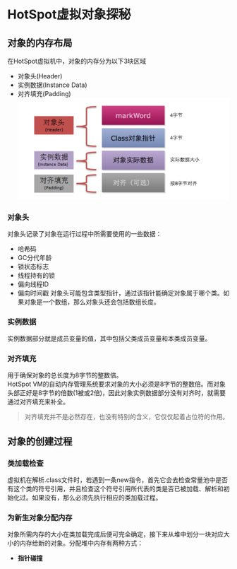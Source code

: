 # HotSpot虚拟对象探秘
## 对象的内存布局
在HotSpot虚拟机中，对象的内存分为以下3块区域
- 对象头(Header)
- 实例数据(Instance Data)
- 对齐填充(Padding)
![](./img_jvm/HotSpot.png)
### 对象头
对象头记录了对象在运行过程中所需要使用的一些数据：
- 哈希码
- GC分代年龄
- 锁状态标志
- 线程持有的锁
- 偏向线程ID
- 偏向时间戳
对象头可能包含类型指针，通过该指针能确定对象属于哪个类。如果对象是一个数组，那么对象头还会包括数组长度。
### 实例数据
实例数据部分就是成员变量的值，其中包括父类成员变量和本类成员变量。
### 对齐填充
用于确保对象的总长度为8字节的整数倍。  
HotSpot VM的自动内存管理系统要求对象的大小必须是8字节的整数倍。而对象头部正好是8字节的倍数(1被或2倍)，因此对象实例数据部分没有对齐时，就需要通过对齐填充来补全。
>对齐填充并不是必然存在，也没有特别的含义，它仅仅起着占位符的作用。
## 对象的创建过程
### 类加载检查
虚拟机在解析.class文件时，若遇到一条new指令，首先它会去检查常量池中是否有这个类的符号引用，并且检查这个符号引用所代表的类是否已被加载、解析和初始化过。如果没有，那么必须先执行相应的类加载过程。
### 为新生对象分配内存
对象所需内存的大小在类加载完成后便可完全确定，接下来从堆中划分一块对应大小的内存给新的对象。分配堆中内存有两种方式：
- **指针碰撞**
